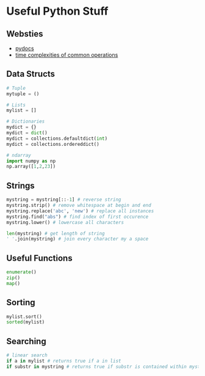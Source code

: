 # Useful Python Stuff
## Websties
- [pydocs](https://docs.python.org/3/)
- [time complexities of common operations](https://www.ics.uci.edu/~pattis/ICS-33/lectures/complexitypython.txt)


## Data Structs
``` python
# Tuple
mytuple = ()

# Lists
mylist = []

# Dictionaries
mydict = {}
mydict = dict()
mydict = collections.defaultdict(int)
mydict = collections.ordereddict()

# ndarray
import numpy as np
np.array([1,2,23])
```

## Strings
```python
mystring = mystring[::-1] # reverse string
mystring.strip() # remove whitespace at begin and end
mystring.replace('abc', 'new') # replace all instances
mystring.find("abs") # find index of first occurence
mystring.lower() # lowercase all characters

len(mystring) # get length of string
' '.join(mystring) # join every character my a space

```

## Useful Functions
``` python
enumerate()
zip()
map()
```

## Sorting
``` python
mylist.sort()
sorted(mylist)
```

## Searching
``` python
# linear search
if a in mylist # returns true if a in list
if substr in mystring # returns true if substr is contained within mystring
```
